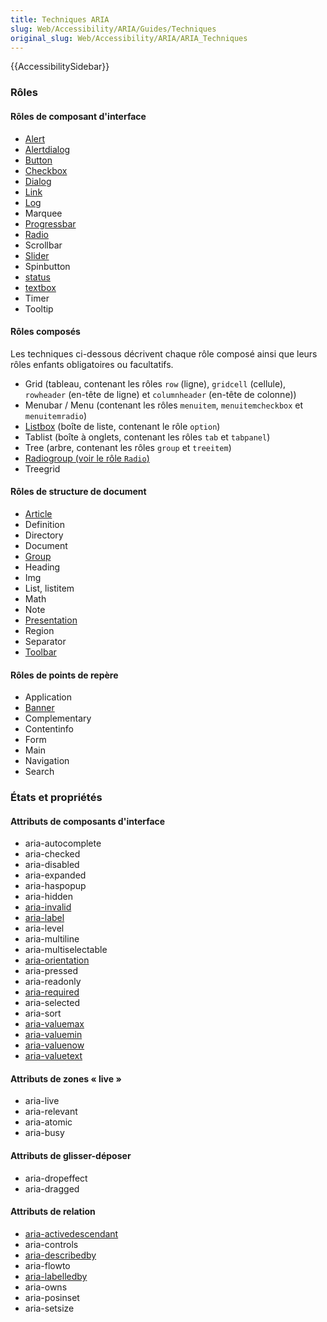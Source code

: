 ```yaml
---
title: Techniques ARIA
slug: Web/Accessibility/ARIA/Guides/Techniques
original_slug: Web/Accessibility/ARIA/ARIA_Techniques
---
```


{{AccessibilitySidebar}}

### Rôles

#### Rôles de composant d'interface

- [Alert](/fr/docs/Accessibilité/ARIA/Techniques_ARIA/Utiliser_le_role_alert)
- [Alertdialog](/fr/docs/Web/Accessibility/ARIA/Reference/Roles/alertdialog_role)
- [Button](/fr/docs/Accessibilité/ARIA/Techniques_ARIA/Utiliser_le_role_button)
- [Checkbox](/fr/docs/Web/Accessibility/ARIA/Reference/Roles/checkbox_role)
- [Dialog](/fr/docs/Accessibilité/ARIA/Techniques_ARIA/Utiliser_le_role_dialog)
- [Link](/fr/docs/Web/Accessibility/ARIA/Reference/Roles/link_role)
- [Log](/fr/docs/Web/Accessibility/ARIA/Reference/Roles/log_role)
- Marquee
- [Progressbar](/fr/docs/Web/Accessibility/ARIA/Reference/Roles/progressbar_role)
- [Radio](/fr/docs/Accessibilité/ARIA/Techniques_ARIA/Utiliser_le_role_radio)
- Scrollbar
- [Slider](/fr/docs/Web/Accessibility/ARIA/Reference/Roles/slider_role)
- Spinbutton
- [status](/fr/docs/Web/Accessibility/ARIA/Reference/Roles/status_role)
- [textbox](/fr/docs/Web/Accessibility/ARIA/Reference/Roles/textbox_role)
- Timer
- Tooltip

#### Rôles composés

Les techniques ci-dessous décrivent chaque rôle composé ainsi que leurs rôles enfants obligatoires ou facultatifs.

- Grid (tableau, contenant les rôles `row` (ligne), `gridcell` (cellule), `rowheader` (en-tête de ligne) et `columnheader` (en-tête de colonne))
- Menubar / Menu (contenant les rôles `menuitem`, `menuitemcheckbox` et `menuitemradio`)
- [Listbox](/fr/docs/Web/Accessibility/ARIA/Reference/Roles/listbox_role) (boîte de liste, contenant le rôle `option`)
- Tablist (boîte à onglets, contenant les rôles `tab` et `tabpanel`)
- Tree (arbre, contenant les rôles `group` et `treeitem`)
- [Radiogroup (voir le rôle `Radio`)](/fr/docs/Accessibilité/ARIA/Techniques_ARIA/Utiliser_le_role_radio)
- Treegrid

#### Rôles de structure de document

- [Article](/fr/docs/Accessibilité/ARIA/Techniques_ARIA/Utiliser_le_role_article)
- Definition
- Directory
- Document
- [Group](/fr/docs/Web/Accessibility/ARIA/Reference/Roles/group_role)
- Heading
- Img
- List, listitem
- Math
- Note
- [Presentation](/fr/docs/Web/Accessibility/ARIA/Reference/Roles/presentation_role)
- Region
- Separator
- [Toolbar](/fr/docs/Accessibilité/ARIA/Techniques_ARIA/Utiliser_le_role_toolbar)

#### Rôles de points de repère

- Application
- [Banner](/fr/docs/Web/Accessibility/ARIA/Reference/Roles/banner_role)
- Complementary
- Contentinfo
- Form
- Main
- Navigation
- Search

### États et propriétés

#### Attributs de composants d'interface

- aria-autocomplete
- aria-checked
- aria-disabled
- aria-expanded
- aria-haspopup
- aria-hidden
- [aria-invalid](/fr/docs/Accessibilité/ARIA/Techniques_ARIA/Utiliser_l_attribut_aria-invalid)
- [aria-label](/fr/docs/Accessibilité/ARIA/Techniques_ARIA/Utiliser_l_attribut_aria-label)
- aria-level
- aria-multiline
- aria-multiselectable
- [aria-orientation](/fr/docs/Accessibilité/ARIA/Techniques_ARIA/Utiliser_l_attribut_aria-orientation)
- aria-pressed
- aria-readonly
- [aria-required](/fr/docs/Web/Accessibility/ARIA/Reference/Attributes/aria-required)
- aria-selected
- aria-sort
- [aria-valuemax](/fr/docs/Accessibilité/ARIA/Techniques_ARIA/Utiliser_l_attribut_aria-valuemax)
- [aria-valuemin](/fr/docs/Accessibilité/ARIA/Techniques_ARIA/Utiliser_l_attribut_aria-valuemin)
- [aria-valuenow](/fr/docs/Accessibilité/ARIA/Techniques_ARIA/Utiliser_l_attribut_aria-valuenow)
- [aria-valuetext](/fr/docs/Accessibilité/ARIA/Techniques_ARIA/Utiliser_l_attribut_aria-valuetext)

#### Attributs de zones « live&nbsp;»

- aria-live
- aria-relevant
- aria-atomic
- aria-busy

#### Attributs de glisser-déposer

- aria-dropeffect
- aria-dragged

#### Attributs de relation

- [aria-activedescendant](/fr/docs/Accessibilité/ARIA/Techniques_ARIA/Utiliser_l_attribut_aria-activedescendant)
- aria-controls
- [aria-describedby](/fr/docs/Accessibilité/ARIA/Techniques_ARIA/Utiliser_l_attribut_aria-describedby)
- aria-flowto
- [aria-labelledby](/fr/docs/Accessibilité/ARIA/Techniques_ARIA/Utiliser_l_attribut_aria-labelledby)
- aria-owns
- aria-posinset
- aria-setsize
